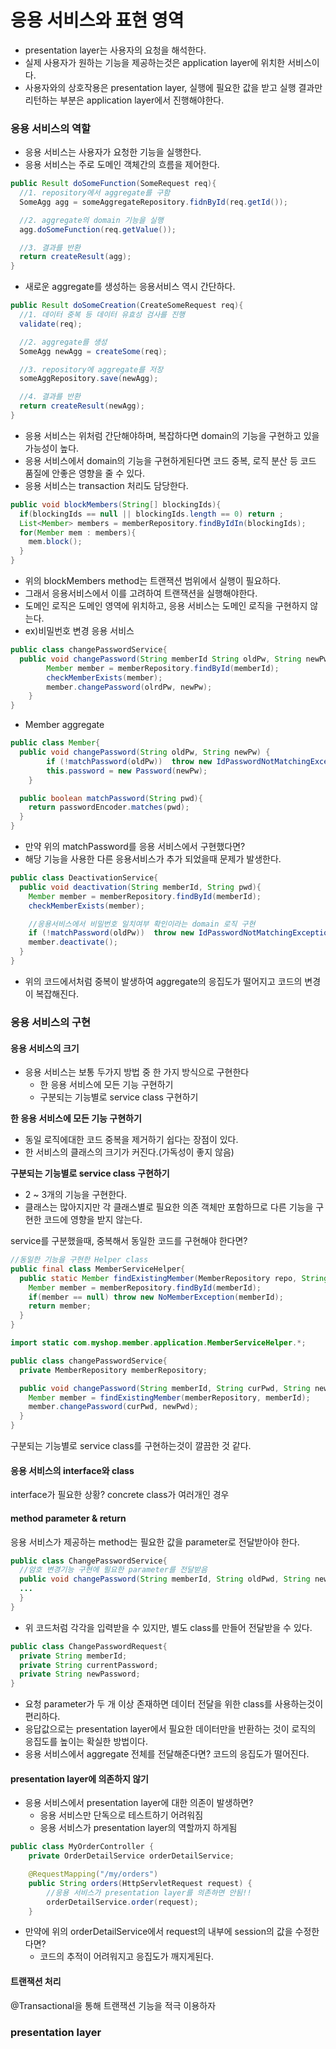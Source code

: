 # 응용 서비스와 표현 영역
- presentation layer는 사용자의 요청을 해석한다.
- 실제 사용자가 원하는 기능을 제공하는것은 application layer에 위치한 서비스이다.
- 사용자와의 상호작용은 presentation layer, 실행에 필요한 값을 받고 실행 결과만 리턴하는 부분은 application layer에서 진행해야한다.

### 응용 서비스의 역할
- 응용 서비스는 사용자가 요청한 기능을 실행한다.
- 응용 서비스는 주로 도메인 객체간의 흐름을 제어한다.
```java
public Result doSomeFunction(SomeRequest req){
  //1. repository에서 aggregate를 구함
  SomeAgg agg = someAggregateRepository.fidnById(req.getId());

  //2. aggregate의 domain 기능을 실행
  agg.doSomeFunction(req.getValue());

  //3. 결과를 반환
  return createResult(agg);
}
```
- 새로운 aggregate를 생성하는 응용서비스 역시 간단하다.
```java
public Result doSomeCreation(CreateSomeRequest req){
  //1. 데이터 중복 등 데이터 유효성 검사를 진행
  validate(req);

  //2. aggregate를 생성
  SomeAgg newAgg = createSome(req);

  //3. repository에 aggregate를 저장
  someAggRepository.save(newAgg);

  //4. 결과를 반환
  return createResult(newAgg);
}
```
- 응용 서비스는 위처럼 간단해야하며, 복잡하다면 domain의 기능을 구현하고 있을 가능성이 높다.
- 응용 서비스에서 domain의 기능을 구현하게된다면 코드 중복, 로직 분산 등 코드 품질에 안좋은 영향을 줄 수 있다.
- 응용 서비스는 transaction 처리도 담당한다.
```java
public void blockMembers(String[] blockingIds){
  if(blockingIds == null || blockingIds.length == 0) return ;
  List<Member> members = memberRepository.findByIdIn(blockingIds);
  for(Member mem : members){
    mem.block();
  }
}
```
- 위의 blockMembers method는 트랜잭션 범위에서 실행이 필요하다.
- 그래서 응용서비스에서 이를 고려하여 트랜잭션을 실행해야한다.
- 도메인 로직은 도메인 영역에 위치하고, 응용 서비스는 도메인 로직을 구현하지 않는다.
- ex)비밀번호 변경 응용 서비스
```java
public class changePasswordService{
  public void changePassword(String memberId String oldPw, String newPw) {
        Member member = memberRepository.findById(memberId);
        checkMemberExists(member);
        member.changePassword(olrdPw, newPw);
    }
}
```
- Member aggregate
```java
public class Member{
  public void changePassword(String oldPw, String newPw) {
        if (!matchPassword(oldPw))  throw new IdPasswordNotMatchingException();        
        this.password = new Password(newPw);
    }

  public boolean matchPassword(String pwd){
    return passwordEncoder.matches(pwd);
  }
}
```
- 만약 위의 matchPassword를 응용 서비스에서 구현했다면?
- 해당 기능을 사용한 다른 응용서비스가 추가 되었을때 문제가 발생한다.
```java
public class DeactivationService{
  public void deactivation(String memberId, String pwd){
    Member member = memberRepository.findById(memberId);
    checkMemberExists(member);

    //응용서비스에서 비밀번호 일치여부 확인이라는 domain 로직 구현
    if (!matchPassword(oldPw))  throw new IdPasswordNotMatchingException();
    member.deactivate();
  }
}
```
- 위의 코드에서처럼 중복이 발생하여 aggregate의 응집도가 떨어지고 코드의 변경이 복잡해진다.

### 응용 서비스의 구현
#### 응용 서비스의 크기
- 응용 서비스는 보통 두가지 방법 중 한 가지 방식으로 구현한다
  - 한 응용 서비스에 모든 기능 구현하기
  - 구분되는 기능별로 service class 구현하기

**한 응용 서비스에 모든 기능 구현하기**
- 동일 로직에대한 코드 중복을 제거하기 쉽다는 장점이 있다.
- 한 서비스의 클래스의 크기가 커진다.(가독성이 좋지 않음)
  
**구분되는 기능별로 service class 구현하기**
- 2 ~ 3개의 기능을 구현한다.
- 클래스는 많아지지만 각 클래스별로 필요한 의존 객체만 포함하므로 다른 기능을 구현한 코드에 영향을 받지 않는다.

service를 구분했을때, 중복해서 동일한 코드를 구현해야 한다면?
```java
//동일한 기능을 구현한 Helper class
public final class MemberServiceHelper{
  public static Member findExistingMember(MemberRepository repo, String memberId){
    Member member = memberRepository.findById(memberId);
    if(member == null) throw new NoMemberException(memberId);
    return member;
  }
}

import static com.myshop.member.application.MemberServiceHelper.*;

public class changePasswordService{
  private MemberRepository memberRepository;

  public void changePassword(String memberId, String curPwd, String newPwd){
    Member member = findExistingMember(memberRepository, memberId);
    member.changePassword(curPwd, newPwd);
  }
}
```
구분되는 기능별로 service class를 구현하는것이 깔끔한 것 같다.

#### 응용 서비스의 interface와 class
interface가 필요한 상황? concrete class가 여러개인 경우

#### method parameter & return
응용 서비스가 제공하는 method는 필요한 값을 parameter로 전달받아야 한다.
```java
public class ChangePasswordService{
  //암호 변경기능 구현에 필요한 parameter를 전달받음
  public void changePassword(String memberId, String oldPwd, String newPwd){
  ...
  }
}
```
- 위 코드처럼 각각을 입력받을 수 있지만, 별도 class를 만들어 전달받을 수 있다.
```java
public class ChangePasswordRequest{
  private String memberId;
  private String currentPassword;
  private String newPassword;
}
```
- 요청 parameter가 두 개 이상 존재하면 데이터 전달을 위한 class를 사용하는것이 편리하다.
- 응답값으로는 presentation layer에서 필요한 데이터만을 반환하는 것이 로직의 응집도를 높이는 확실한 방법이다.
- 응용 서비스에서 aggregate 전체를 전달해준다면? 코드의 응집도가 떨어진다.

#### presentation layer에 의존하지 않기
- 응용 서비스에서 presentation layer에 대한 의존이 발생하면?
  - 응용 서비스만 단독으로 테스트하기 어려워짐
  - 응용 서비스가 presentation layer의 역할까지 하게됨
```java
public class MyOrderController {
    private OrderDetailService orderDetailService;

    @RequestMapping("/my/orders")
    public String orders(HttpServletRequest request) {
        //응용 서비스가 presentation layer를 의존하면 안됨!!
        orderDetailService.order(request);
    }
```
- 만약에 위의 orderDetailService에서 request의 내부에 session의 값을 수정한다면?
  - 코드의 추적이 어려워지고 응집도가 깨지게된다.

#### 트랜잭션 처리
@Transactional을 통해 트랜잭션 기능을 적극 이용하자

### presentation layer
